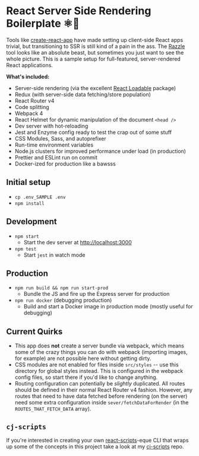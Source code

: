 # React Server Side Rendering Boilerplate ⚛️🎨

Tools like [create-react-app](https://github.com/facebook/create-react-app) have made setting up client-side React apps trivial, but transitioning to SSR is still kind of a pain in the ass. The [Razzle](https://github.com/jaredpalmer/razzle) tool looks like an absolute beast, but sometimes you just want to see the whole picture. This is a sample setup for full-featured, server-rendered React applications.

**What's included:**

- Server-side rendering (via the excellent [React Loadable](https://github.com/thejameskyle/react-loadable) package)
- Redux (with server-side data fetching/store population)
- React Router v4
- Code splitting
- Webpack 4
- React Helmet for dynamic manipulation of the document `<head />`
- Dev server with hot-reloading
- Jest and Enzyme config ready to test the crap out of some stuff
- CSS Modules, Sass, and autoprefixer
- Run-time environment variables
- Node.js clusters for improved performance under load (in production)
- Prettier and ESLint run on commit
- Docker-ized for production like a bawsss

## Initial setup

- `cp .env_SAMPLE .env`
- `npm install`

## Development

- `npm start`
  - Start the dev server at [http://localhost:3000](http://localhost:3000)
- `npm test`
  - Start `jest` in watch mode

## Production

- `npm run build && npm run start-prod`
  - Bundle the JS and fire up the Express server for production
- `npm run docker` (debugging production)
  - Build and start a Docker image in production mode (mostly useful for debugging)

## Current Quirks

- This app does **not** create a server bundle via webpack, which means some of the crazy things you can do with webpack (importing images, for example) are not possible here without getting dirty.
- CSS modules are not enabled for files inside `src/styles` -- use this directory for global styles instead. This is configured in the webpack config files, so start there if you'd like to change anything.
- Routing configuration can potentially be _slightly_ duplicated. All routes should be defined in their normal React Router v4 fashion. However, any routes that need to have data fetched before rendering (on the server) need some extra configuration inside `sever/fetchDataForRender` (in the `ROUTES_THAT_FETCH_DATA` array).

## `cj-scripts`

If you're interested in creating your own [react-scripts](https://github.com/facebook/create-react-app/tree/next/packages/react-scripts)-eque CLI that wraps up some of the concepts in this project take a look at my [cj-scripts](https://github.com/cullenjett/cj-scripts) repo.
